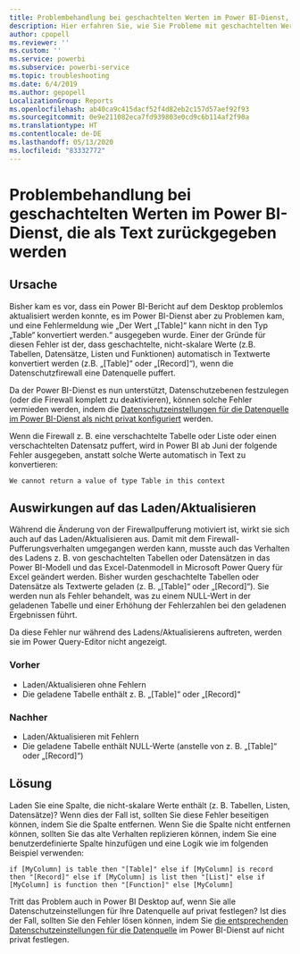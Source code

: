 ```yaml
---
title: Problembehandlung bei geschachtelten Werten im Power BI-Dienst, die als Text zurückgegeben werden
description: Hier erfahren Sie, wie Sie Probleme mit geschachtelten Werten beheben können, die in eine Zeichenfolge konvertiert werden, wenn falsche Datenschutzeinstellungen für die Datenquelle verwendet werden.
author: cpopell
ms.reviewer: ''
ms.custom: ''
ms.service: powerbi
ms.subservice: powerbi-service
ms.topic: troubleshooting
ms.date: 6/4/2019
ms.author: gepopell
LocalizationGroup: Reports
ms.openlocfilehash: ab40ca9c415dacf52f4d82eb2c157d57aef92f93
ms.sourcegitcommit: 0e9e211082eca7fd939803e0cd9c6b114af2f90a
ms.translationtype: HT
ms.contentlocale: de-DE
ms.lasthandoff: 05/13/2020
ms.locfileid: "83332772"
---
```

# <a name="troubleshooting-nested-values-returned-as-text-in-power-bi-service"></a>Problembehandlung bei geschachtelten Werten im Power BI-Dienst, die als Text zurückgegeben werden

## <a name="cause"></a>Ursache

Bisher kam es vor, dass ein Power BI-Bericht auf dem Desktop problemlos aktualisiert werden konnte, es im Power BI-Dienst aber zu Problemen kam, und eine Fehlermeldung wie „Der Wert „[Table]“ kann nicht in den Typ „Table“ konvertiert werden.“ ausgegeben wurde. Einer der Gründe für diesen Fehler ist der, dass geschachtelte, nicht-skalare Werte (z.B. Tabellen, Datensätze, Listen und Funktionen) automatisch in Textwerte konvertiert werden (z.B. „[Table]“ oder „[Record]“), wenn die Datenschutzfirewall eine Datenquelle puffert.

Da der Power BI-Dienst es nun unterstützt, Datenschutzebenen festzulegen (oder die Firewall komplett zu deaktivieren), können solche Fehler vermieden werden, indem die [Datenschutzeinstellungen für die Datenquelle im Power BI-Dienst als nicht privat konfiguriert](https://powerbi.microsoft.com/blog/privacy-levels-for-cloud-data-sources/) werden.

Wenn die Firewall z. B. eine verschachtelte Tabelle oder Liste oder einen verschachtelten Datensatz puffert, wird in Power BI ab Juni der folgende Fehler ausgegeben, anstatt solche Werte automatisch in Text zu konvertieren: 

`We cannot return a value of type Table in this context`

## <a name="effect-on-loadrefresh"></a>Auswirkungen auf das Laden/Aktualisieren

Während die Änderung von der Firewallpufferung motiviert ist, wirkt sie sich auch auf das Laden/Aktualisieren aus. Damit mit dem Firewall-Pufferungsverhalten umgegangen werden kann, musste auch das Verhalten des Ladens z. B. von geschachtelten Tabellen oder Datensätzen in das Power BI-Modell und das Excel-Datenmodell in Microsoft Power Query für Excel geändert werden. Bisher wurden geschachtelte Tabellen oder Datensätze als Textwerte geladen (z. B. „[Table]“ oder „[Record]“). Sie werden nun als Fehler behandelt, was zu einem NULL-Wert in der geladenen Tabelle und einer Erhöhung der Fehlerzahlen bei den geladenen Ergebnissen führt.

Da diese Fehler nur während des Ladens/Aktualisierens auftreten, werden sie im Power Query-Editor nicht angezeigt.

### <a name="before"></a>Vorher

- Laden/Aktualisieren ohne Fehlern
- Die geladene Tabelle enthält z. B. „[Table]“ oder „[Record]“
 

### <a name="after"></a>Nachher

- Laden/Aktualisieren mit Fehlern
- Die geladene Tabelle enthält NULL-Werte (anstelle von z. B. „[Table]“ oder „[Record]“)
 

## <a name="resolution"></a>Lösung

Laden Sie eine Spalte, die nicht-skalare Werte enthält (z. B. Tabellen, Listen, Datensätze)?
Wenn dies der Fall ist, sollten Sie diese Fehler beseitigen können, indem Sie die Spalte entfernen.
Wenn Sie die Spalte nicht entfernen können, sollten Sie das alte Verhalten replizieren können, indem Sie eine benutzerdefinierte Spalte hinzufügen und eine Logik wie im folgenden Beispiel verwenden:

`if [MyColumn] is table then "[Table]" else if [MyColumn] is record then "[Record]" else if [MyColumn] is list then "[List]" else if [MyColumn] is function then "[Function]" else [MyColumn]`

Tritt das Problem auch in Power BI Desktop auf, wenn Sie alle Datenschutzeinstellungen für Ihre Datenquelle auf privat festlegen?
Ist dies der Fall, sollten Sie den Fehler lösen können, indem Sie [die entsprechenden Datenschutzeinstellungen für die Datenquelle](https://powerbi.microsoft.com/blog/privacy-levels-for-cloud-data-sources/) im Power BI-Dienst auf nicht privat festlegen.
